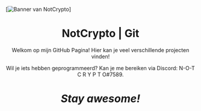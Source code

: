 [![Banner van NotCrypto]("https://github.com/NotCrypto/NotCrypto/raw/master/images/sevn-format.svg")]
<h1 align='center'> NotCrypto | Git</h1>
<p align='center'>
Welkom op mijn GitHub Pagina! Hier kan je veel verschillende projecten vinden!
</p>
<p align='center'>Wil je iets hebben geprogrammeerd? Kan je me bereiken via Discord: N-O-T  C R Y P T O#7589</a>.</p>

<h1 align='center'><i>Stay awesome!</i></h1
